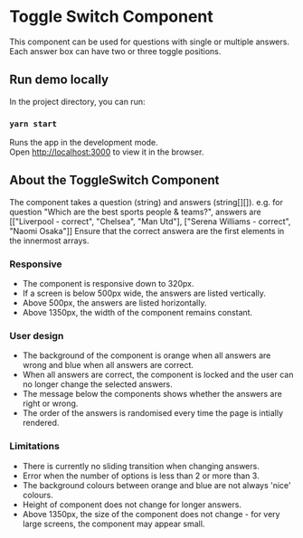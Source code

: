 # Toggle Switch Component

This component can be used for questions with single or multiple answers. Each answer box can have two or three toggle positions.

## Run demo locally

In the project directory, you can run:

### `yarn start`

Runs the app in the development mode.\
Open [http://localhost:3000](http://localhost:3000) to view it in the browser.

## About the ToggleSwitch Component
The component takes a question (string) and answers (string[][]). 
e.g. for question "Which are the best sports people & teams?", answers are 
          [["Liverpool - correct", "Chelsea", "Man Utd"],
          ["Serena Williams - correct", "Naomi Osaka"]]
Ensure that the correct answera are the first elements in the innermost arrays. 

### Responsive
- The component is responsive down to 320px. 
- If a screen is below 500px wide, the answers are listed vertically. 
- Above 500px, the answers are listed horizontally.
- Above 1350px, the width of the component remains constant.

### User design
- The background of the component is orange when all answers are wrong and blue when all answers are correct. 
- When all answers are correct, the component is locked and the user can no longer change the selected answers. 
- The message below the components shows whether the answers are right or wrong.
- The order of the answers is randomised every time the page is intially rendered.


### Limitations
- There is currently no sliding transition when changing answers.
- Error when the number of options is less than 2 or more than 3.
- The background colours between orange and blue are not always 'nice' colours.
- Height of component does not change for longer answers.
- Above 1350px, the size of the component does not change - for very large screens, the component may appear small.
